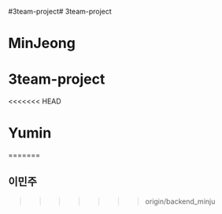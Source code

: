 #3team-project# 3team-project
# MinJeong
# 3team-project
<<<<<<< HEAD
# Yumin
=======

## 이민주
>>>>>>> origin/backend_minju
